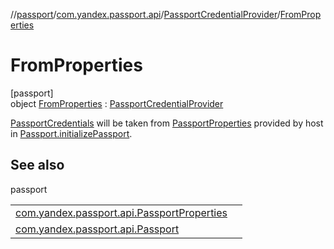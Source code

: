 //[passport](../../../../index.md)/[com.yandex.passport.api](../../index.md)/[PassportCredentialProvider](../index.md)/[FromProperties](index.md)

# FromProperties

[passport]\
object [FromProperties](index.md) : [PassportCredentialProvider](../index.md)

[PassportCredentials](../../-passport-credentials/index.md) will be taken from [PassportProperties](../../-passport-properties/index.md) provided by host in [Passport.initializePassport](../../../../../passport/passport/com.yandex.passport.api/-passport/initialize-passport.md).

## See also

passport

| | |
|---|---|
| [com.yandex.passport.api.PassportProperties](../../-passport-properties/index.md) |  |
| [com.yandex.passport.api.Passport](../../../../../passport/passport/com.yandex.passport.api/-passport/initialize-passport.md) |  |
